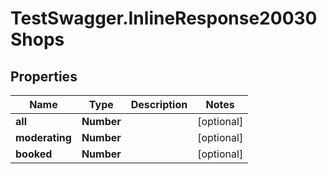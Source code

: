 # TestSwagger.InlineResponse20030Shops

## Properties

Name | Type | Description | Notes
------------ | ------------- | ------------- | -------------
**all** | **Number** |  | [optional] 
**moderating** | **Number** |  | [optional] 
**booked** | **Number** |  | [optional] 


